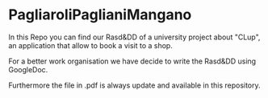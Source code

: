 # PagliaroliPaglianiMangano

In this Repo you can find our Rasd&DD of a university project about "CLup", an application that allow to book a visit to a shop.

For a better work organisation we have decide to write the Rasd&DD using GoogleDoc.

Furthermore the file in .pdf is always update and available in this repository.

